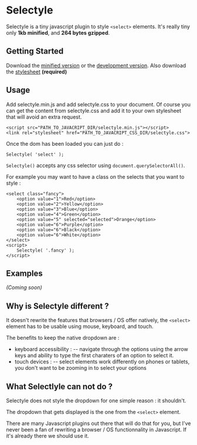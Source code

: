 # Selectyle

Selectyle is a tiny javascript plugin to style `<select>` elements.
It's really tiny only __1kb minified__, and __264 bytes gzipped__.

## Getting Started
Download the [minified version][min] or the [development version][max].
Also download the [stylesheet][css] __(required)__

[min]: https://raw.github.com/jeromesmadja/selectyle/master/dist/selectyle.min.js
[max]: https://raw.github.com/jeromesmadja/selectyle/master/dist/selectyle.js
[css]: https://raw.github.com/jeromesmadja/selectyle/master/selectyle.css

## Usage
Add selectyle.min.js and add selectyle.css to your document.
Of course you can get the content from selectyle.css and add it to your own stylesheet that will avoid an extra request.

	<script src="PATH_TO_JAVACRIPT_DIR/selectyle.min.js"></script>
	<link rel="stylesheet" href="PATH_TO_JAVACRIPT_CSS_DIR/selectyle.css">

Once the dom has been loaded you can just do :

    Selectyle( 'select' );

`Selectyle()` accepts any css selector using `document.querySelectorAll()`.

For example you may want to have a class on the selects that you want to style :

    <select class="fancy">
        <option value="1">Red</option>
		<option value="2">Yellow</option>
		<option value="3">Blue</option>
		<option value="4">Green</option>
		<option value="5" selected="selected">Orange</option>
		<option value="6">Purple</option>
		<option value="6">Black</option>
		<option value="6">White</option>
    </select>
    <script>
    	Selectyle( '.fancy' );
    </script>

## Examples
_(Coming soon)_

## Why is Selectyle different ?
It doesn't rewrite the features that browsers / OS offer natively, the `<select>` element has to be usable using mouse, keyboard, and touch.

The benefits to keep the native dropdown are :
- keyboard accessibility :
-- navigate through the options using the arrow keys and ability to type the first charaters of an option to select it.
- touch devices :
-- select elements work differently on phones or tablets, you don't want to be zooming in to select your options

## What Selectlyle can not do ?
Selectyle does not style the dropdown for one simple reason : it shouldn't.

The dropdown that gets displayed is the one from the `<select>` element.

There are many Javascript plugins out there that will do that for you, but I've never been a fan of rewriting a browser / OS functionnality in Javascript. If it's already there we should use it.